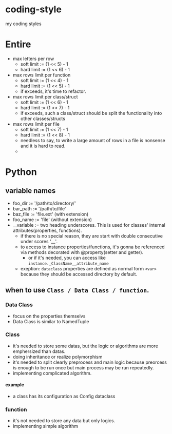 # coding-style
my coding styles 



# Entire

- max letters per row
  - soft limit := (1 << 5) - 1
  - hard limit := (1 << 6) - 1 
- max rows limit per function
  - soft limit := (1 << 4) - 1
  - hard limit := (1 << 5) - 1
  - if exceeds, it's time to refactor.
- max rows limit per class/struct
  - soft limit := (1 << 6) - 1  
  - hard limit := (1 << 7) - 1
  - if exceeds, such a class/struct should be split the functionality into other classes/structs 
- max rows limit per file 
  - soft limit := (1 << 7) - 1  
  - hard limit := (1 << 8) - 1
  - needless to say, to write a large amount of rows in a file is nonsense and it is hard to read.    
  - 
 
 
# Python

## variable names
- foo_dir := '/path/to/directory/'
- bar_path := '/path/to/file'
- baz_file := 'file.ext' (with extension)
- foo_name := 'file' (without extension)
- __variable := two heading underscores. This is used for classes' internal attributes(properties, functions). 
  - if there is no special reason, they are start with double consecutive under scores '__'.
  - to access to instance properties/functions, it's gonna be referenced via methods decorated with @property(setter and getter).
    - or if it's needed, you can access like `instance._ClassName__attribute_name` 
  - exeption: `dataclass` properties are defined as normal form `<var>` because they should be accessed directory by default.


## when to use `Class / Data Class / function`.
### Data Class
- focus on the properties themselvs
- Data Class is similar to NamedTuple

### Class 
- it's needed to store some datas, but the logic or algorithms are more emphersized than datas.
- doing inheritance or realize polymorphism
- it's needed to split clearly preprocess and main logic because preorcess is enough to be run once but main process may be run repeatedly.
- implementing complicated algorithm.
#### example  
- a class has its configuration as Config dataclass


### function
- it's not needed to store any data but only logics.
- implementing simple algorithm
